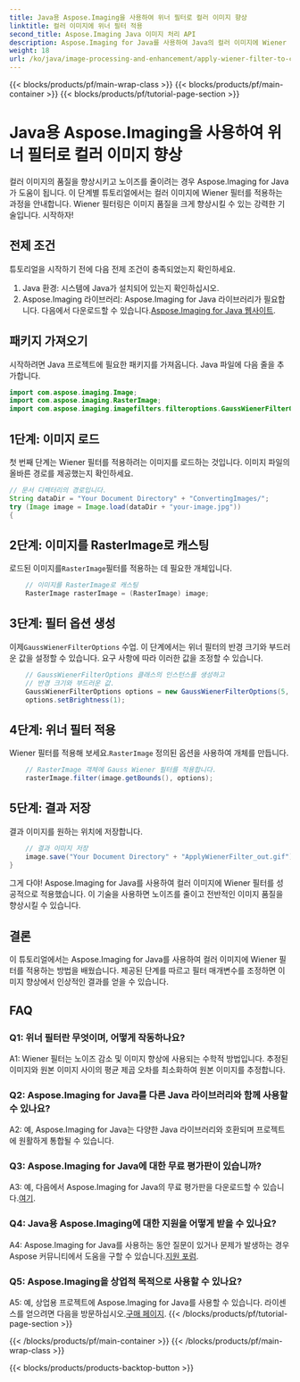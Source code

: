 ```yaml
---
title: Java용 Aspose.Imaging을 사용하여 위너 필터로 컬러 이미지 향상
linktitle: 컬러 이미지에 위너 필터 적용
second_title: Aspose.Imaging Java 이미지 처리 API
description: Aspose.Imaging for Java를 사용하여 Java의 컬러 이미지에 Wiener 필터를 적용하는 방법을 알아보세요. 손쉽게 이미지 품질을 향상하고 노이즈를 줄입니다.
weight: 18
url: /ko/java/image-processing-and-enhancement/apply-wiener-filter-to-colored-images/
---
```


{{< blocks/products/pf/main-wrap-class >}}
{{< blocks/products/pf/main-container >}}
{{< blocks/products/pf/tutorial-page-section >}}

# Java용 Aspose.Imaging을 사용하여 위너 필터로 컬러 이미지 향상

컬러 이미지의 품질을 향상시키고 노이즈를 줄이려는 경우 Aspose.Imaging for Java가 도움이 됩니다. 이 단계별 튜토리얼에서는 컬러 이미지에 Wiener 필터를 적용하는 과정을 안내합니다. Wiener 필터링은 이미지 품질을 크게 향상시킬 수 있는 강력한 기술입니다. 시작하자!

## 전제 조건

튜토리얼을 시작하기 전에 다음 전제 조건이 충족되었는지 확인하세요.

1. Java 환경: 시스템에 Java가 설치되어 있는지 확인하십시오.
2.  Aspose.Imaging 라이브러리: Aspose.Imaging for Java 라이브러리가 필요합니다. 다음에서 다운로드할 수 있습니다.[Aspose.Imaging for Java 웹사이트](https://releases.aspose.com/imaging/java/).

## 패키지 가져오기

시작하려면 Java 프로젝트에 필요한 패키지를 가져옵니다. Java 파일에 다음 줄을 추가합니다.

```java
import com.aspose.imaging.Image;
import com.aspose.imaging.RasterImage;
import com.aspose.imaging.imagefilters.filteroptions.GaussWienerFilterOptions;
```

## 1단계: 이미지 로드

첫 번째 단계는 Wiener 필터를 적용하려는 이미지를 로드하는 것입니다. 이미지 파일의 올바른 경로를 제공했는지 확인하세요.

```java
// 문서 디렉터리의 경로입니다.
String dataDir = "Your Document Directory" + "ConvertingImages/";
try (Image image = Image.load(dataDir + "your-image.jpg"))
{
```

## 2단계: 이미지를 RasterImage로 캐스팅

 로드된 이미지를`RasterImage`필터를 적용하는 데 필요한 개체입니다.

```java
    // 이미지를 RasterImage로 캐스팅
    RasterImage rasterImage = (RasterImage) image;
```

## 3단계: 필터 옵션 생성

 이제`GaussWienerFilterOptions` 수업. 이 단계에서는 위너 필터의 반경 크기와 부드러운 값을 설정할 수 있습니다. 요구 사항에 따라 이러한 값을 조정할 수 있습니다.

```java
    // GaussWienerFilterOptions 클래스의 인스턴스를 생성하고
    // 반경 크기와 부드러운 값.
    GaussWienerFilterOptions options = new GaussWienerFilterOptions(5, 1.5);
    options.setBrightness(1);
```

## 4단계: 위너 필터 적용

 Wiener 필터를 적용해 보세요.`RasterImage` 정의된 옵션을 사용하여 개체를 만듭니다.

```java
    // RasterImage 객체에 Gauss Wiener 필터를 적용합니다.
    rasterImage.filter(image.getBounds(), options);
```

## 5단계: 결과 저장

결과 이미지를 원하는 위치에 저장합니다.

```java
    // 결과 이미지 저장
    image.save("Your Document Directory" + "ApplyWienerFilter_out.gif");
}
```

그게 다야! Aspose.Imaging for Java를 사용하여 컬러 이미지에 Wiener 필터를 성공적으로 적용했습니다. 이 기술을 사용하면 노이즈를 줄이고 전반적인 이미지 품질을 향상시킬 수 있습니다.

## 결론

이 튜토리얼에서는 Aspose.Imaging for Java를 사용하여 컬러 이미지에 Wiener 필터를 적용하는 방법을 배웠습니다. 제공된 단계를 따르고 필터 매개변수를 조정하면 이미지 향상에서 인상적인 결과를 얻을 수 있습니다.

## FAQ

### Q1: 위너 필터란 무엇이며, 어떻게 작동하나요?

A1: Wiener 필터는 노이즈 감소 및 이미지 향상에 사용되는 수학적 방법입니다. 추정된 이미지와 원본 이미지 사이의 평균 제곱 오차를 최소화하여 원본 이미지를 추정합니다.

### Q2: Aspose.Imaging for Java를 다른 Java 라이브러리와 함께 사용할 수 있나요?

A2: 예, Aspose.Imaging for Java는 다양한 Java 라이브러리와 호환되며 프로젝트에 원활하게 통합될 수 있습니다.

### Q3: Aspose.Imaging for Java에 대한 무료 평가판이 있습니까?

 A3: 예, 다음에서 Aspose.Imaging for Java의 무료 평가판을 다운로드할 수 있습니다.[여기](https://releases.aspose.com/).

### Q4: Java용 Aspose.Imaging에 대한 지원을 어떻게 받을 수 있나요?

 A4: Aspose.Imaging for Java를 사용하는 동안 질문이 있거나 문제가 발생하는 경우 Aspose 커뮤니티에서 도움을 구할 수 있습니다.[지원 포럼](https://forum.aspose.com/).

### Q5: Aspose.Imaging을 상업적 목적으로 사용할 수 있나요?

A5: 예, 상업용 프로젝트에 Aspose.Imaging for Java를 사용할 수 있습니다. 라이센스를 얻으려면 다음을 방문하십시오.[구매 페이지](https://purchase.aspose.com/buy).
{{< /blocks/products/pf/tutorial-page-section >}}

{{< /blocks/products/pf/main-container >}}
{{< /blocks/products/pf/main-wrap-class >}}

{{< blocks/products/products-backtop-button >}}
